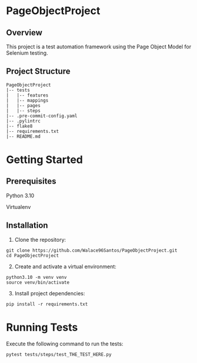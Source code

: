 # PageObjectProject

## Overview

This project is a test automation framework using the Page Object Model for Selenium testing.

## Project Structure

```plaintext
PageObjectProject
|-- tests
|   |-- features
|   |-- mappings
|   |-- pages
|   |-- steps
|-- .pre-commit-config.yaml
|-- .pylintrc
|-- flake8
|-- requirements.txt
|-- README.md
```

# Getting Started

## Prerequisites

Python 3.10

Virtualenv

## Installation

1. Clone the repository:

```plaintext
git clone https://github.com/Walace96Santos/PageObjectProject.git
cd PageObjectProject
```

2. Create and activate a virtual environment:

```plaintext
python3.10 -m venv venv
source venv/bin/activate
```

3. Install project dependencies:

```plaintext
pip install -r requirements.txt
```


# Running Tests

Execute the following command to run the tests:

```plaintext
pytest tests/steps/test_THE_TEST_HERE.py
```
